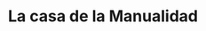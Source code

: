 ---
title: "La casa de la Manualidad"
url: /san-isidro-de-el-general/la-casa-de-la-manualidad/
shop: Allgemein
---